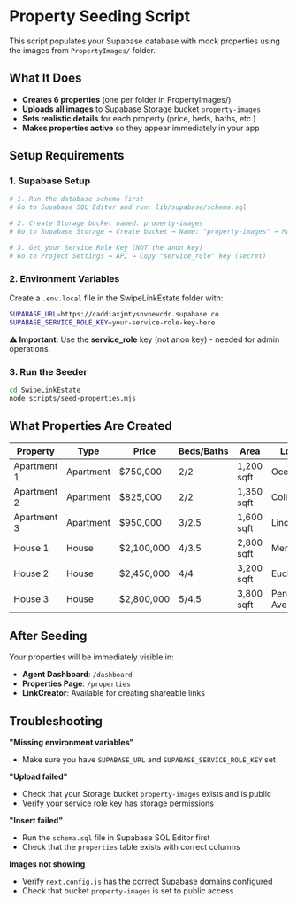 # Property Seeding Script

This script populates your Supabase database with mock properties using the images from `PropertyImages/` folder.

## What It Does

- **Creates 6 properties** (one per folder in PropertyImages/)
- **Uploads all images** to Supabase Storage bucket `property-images`
- **Sets realistic details** for each property (price, beds, baths, etc.)
- **Makes properties active** so they appear immediately in your app

## Setup Requirements

### 1. Supabase Setup
```bash
# 1. Run the database schema first
# Go to Supabase SQL Editor and run: lib/supabase/schema.sql

# 2. Create Storage bucket named: property-images
# Go to Supabase Storage → Create bucket → Name: "property-images" → Make it public

# 3. Get your Service Role Key (NOT the anon key)
# Go to Project Settings → API → Copy "service_role" key (secret)
```

### 2. Environment Variables
Create a `.env.local` file in the SwipeLinkEstate folder with:
```bash
SUPABASE_URL=https://caddiaxjmtysnvnevcdr.supabase.co
SUPABASE_SERVICE_ROLE_KEY=your-service-role-key-here
```

**⚠️ Important**: Use the **service_role** key (not anon key) - needed for admin operations.

### 3. Run the Seeder
```bash
cd SwipeLinkEstate
node scripts/seed-properties.mjs
```

## What Properties Are Created

| Property | Type | Price | Beds/Baths | Area | Location |
|----------|------|-------|------------|------|----------|
| Apartment 1 | Apartment | $750,000 | 2/2 | 1,200 sqft | Ocean Drive |
| Apartment 2 | Apartment | $825,000 | 2/2 | 1,350 sqft | Collins Ave |
| Apartment 3 | Apartment | $950,000 | 3/2.5 | 1,600 sqft | Lincoln Road |
| House 1 | House | $2,100,000 | 4/3.5 | 2,800 sqft | Meridian Ave |
| House 2 | House | $2,450,000 | 4/4 | 3,200 sqft | Euclid Ave |
| House 3 | House | $2,800,000 | 5/4.5 | 3,800 sqft | Pennsylvania Ave |

## After Seeding

Your properties will be immediately visible in:
- **Agent Dashboard**: `/dashboard`
- **Properties Page**: `/properties` 
- **LinkCreator**: Available for creating shareable links

## Troubleshooting

**"Missing environment variables"**
- Make sure you have `SUPABASE_URL` and `SUPABASE_SERVICE_ROLE_KEY` set

**"Upload failed"**
- Check that your Storage bucket `property-images` exists and is public
- Verify your service role key has storage permissions

**"Insert failed"** 
- Run the `schema.sql` file in Supabase SQL Editor first
- Check that the `properties` table exists with correct columns

**Images not showing**
- Verify `next.config.js` has the correct Supabase domains configured
- Check that bucket `property-images` is set to public access